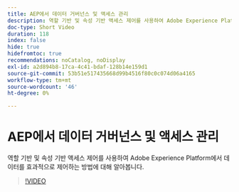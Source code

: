 ```yaml
---
title: AEP에서 데이터 거버넌스 및 액세스 관리
description: 역할 기반 및 속성 기반 액세스 제어를 사용하여 Adobe Experience Platform에서 데이터를 효과적으로 제어하는 방법에 대해 알아봅니다.
doc-type: Short Video
duration: 118
index: false
hide: true
hidefromtoc: true
recommendations: noCatalog, noDisplay
exl-id: a2d894b8-17ca-4c41-bdaf-128b14e159d1
source-git-commit: 53b51e517435668d99b4516f80c0c074d06a4165
workflow-type: tm+mt
source-wordcount: '46'
ht-degree: 0%

---
```


# AEP에서 데이터 거버넌스 및 액세스 관리

역할 기반 및 속성 기반 액세스 제어를 사용하여 Adobe Experience Platform에서 데이터를 효과적으로 제어하는 방법에 대해 알아봅니다.

<!-- 62_S601_3442532_118_managing-data-governance-and-access-in-aep -->
>[!VIDEO](https://video.tv.adobe.com/v/3458316/?learn=on&enablevpops=true)
